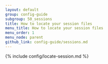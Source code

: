 ```yaml
---
layout: default
group: config-guide
subgroup: 50_sessions
title: How to locate your session files
menu_title: How to locate your session files
menu_order: 1
menu_node: parent
github_link: config-guide/sessions.md
---
```


{% include config/locate-session.md %}
